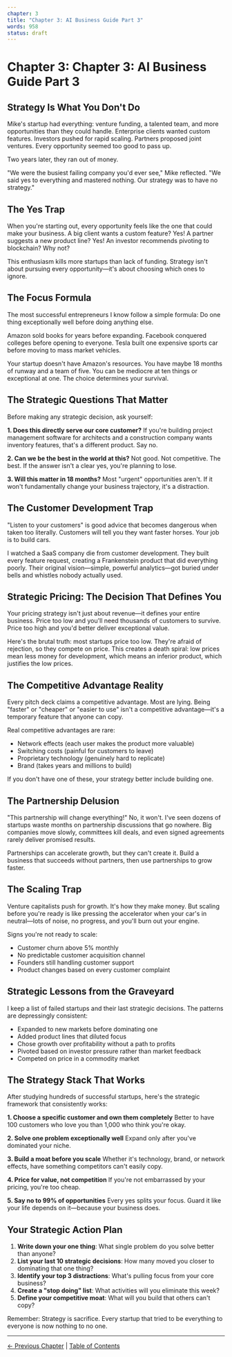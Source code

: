 ```yaml
---
chapter: 3
title: "Chapter 3: AI Business Guide Part 3"
words: 958
status: draft
---
```


# Chapter 3: Chapter 3: AI Business Guide Part 3

## Strategy Is What You Don't Do

Mike's startup had everything: venture funding, a talented team, and more opportunities than they could handle. Enterprise clients wanted custom features. Investors pushed for rapid scaling. Partners proposed joint ventures. Every opportunity seemed too good to pass up.

Two years later, they ran out of money.

"We were the busiest failing company you'd ever see," Mike reflected. "We said yes to everything and mastered nothing. Our strategy was to have no strategy."

## The Yes Trap

When you're starting out, every opportunity feels like the one that could make your business. A big client wants a custom feature? Yes! A partner suggests a new product line? Yes! An investor recommends pivoting to blockchain? Why not?

This enthusiasm kills more startups than lack of funding. Strategy isn't about pursuing every opportunity—it's about choosing which ones to ignore.

## The Focus Formula

The most successful entrepreneurs I know follow a simple formula: Do one thing exceptionally well before doing anything else.

Amazon sold books for years before expanding. Facebook conquered colleges before opening to everyone. Tesla built one expensive sports car before moving to mass market vehicles.

Your startup doesn't have Amazon's resources. You have maybe 18 months of runway and a team of five. You can be mediocre at ten things or exceptional at one. The choice determines your survival.

## The Strategic Questions That Matter

Before making any strategic decision, ask yourself:

**1. Does this directly serve our core customer?**
If you're building project management software for architects and a construction company wants inventory features, that's a different product. Say no.

**2. Can we be the best in the world at this?**
Not good. Not competitive. The best. If the answer isn't a clear yes, you're planning to lose.

**3. Will this matter in 18 months?**
Most "urgent" opportunities aren't. If it won't fundamentally change your business trajectory, it's a distraction.

## The Customer Development Trap

"Listen to your customers" is good advice that becomes dangerous when taken too literally. Customers will tell you they want faster horses. Your job is to build cars.

I watched a SaaS company die from customer development. They built every feature request, creating a Frankenstein product that did everything poorly. Their original vision—simple, powerful analytics—got buried under bells and whistles nobody actually used.

## Strategic Pricing: The Decision That Defines You

Your pricing strategy isn't just about revenue—it defines your entire business. Price too low and you'll need thousands of customers to survive. Price too high and you'd better deliver exceptional value.

Here's the brutal truth: most startups price too low. They're afraid of rejection, so they compete on price. This creates a death spiral: low prices mean less money for development, which means an inferior product, which justifies the low prices.

## The Competitive Advantage Reality

Every pitch deck claims a competitive advantage. Most are lying. Being "faster" or "cheaper" or "easier to use" isn't a competitive advantage—it's a temporary feature that anyone can copy.

Real competitive advantages are rare:
- Network effects (each user makes the product more valuable)
- Switching costs (painful for customers to leave)
- Proprietary technology (genuinely hard to replicate)
- Brand (takes years and millions to build)

If you don't have one of these, your strategy better include building one.

## The Partnership Delusion

"This partnership will change everything!" No, it won't. I've seen dozens of startups waste months on partnership discussions that go nowhere. Big companies move slowly, committees kill deals, and even signed agreements rarely deliver promised results.

Partnerships can accelerate growth, but they can't create it. Build a business that succeeds without partners, then use partnerships to grow faster.

## The Scaling Trap

Venture capitalists push for growth. It's how they make money. But scaling before you're ready is like pressing the accelerator when your car's in neutral—lots of noise, no progress, and you'll burn out your engine.

Signs you're not ready to scale:
- Customer churn above 5% monthly
- No predictable customer acquisition channel
- Founders still handling customer support
- Product changes based on every customer complaint

## Strategic Lessons from the Graveyard

I keep a list of failed startups and their last strategic decisions. The patterns are depressingly consistent:

- Expanded to new markets before dominating one
- Added product lines that diluted focus
- Chose growth over profitability without a path to profits
- Pivoted based on investor pressure rather than market feedback
- Competed on price in a commodity market

## The Strategy Stack That Works

After studying hundreds of successful startups, here's the strategic framework that consistently works:

**1. Choose a specific customer and own them completely**
Better to have 100 customers who love you than 1,000 who think you're okay.

**2. Solve one problem exceptionally well**
Expand only after you've dominated your niche.

**3. Build a moat before you scale**
Whether it's technology, brand, or network effects, have something competitors can't easily copy.

**4. Price for value, not competition**
If you're not embarrassed by your pricing, you're too cheap.

**5. Say no to 99% of opportunities**
Every yes splits your focus. Guard it like your life depends on it—because your business does.

## Your Strategic Action Plan

1. **Write down your one thing**: What single problem do you solve better than anyone?
2. **List your last 10 strategic decisions**: How many moved you closer to dominating that one thing?
3. **Identify your top 3 distractions**: What's pulling focus from your core business?
4. **Create a "stop doing" list**: What activities will you eliminate this week?
5. **Define your competitive moat**: What will you build that others can't copy?

Remember: Strategy is sacrifice. Every startup that tried to be everything to everyone is now nothing to no one.


---

[← Previous Chapter](chapter-02.md) | [Table of Contents](index.md)